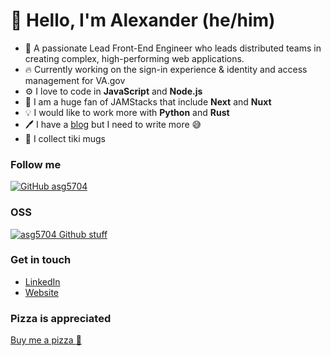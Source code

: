 # :wave: Hello, I'm Alexander (he/him)
- :office: A passionate Lead Front-End Engineer who leads distributed teams in creating complex, high-performing web applications.
- :fire: Currently working on the sign-in experience & identity and access management for VA.gov
- :gear: I love to code in **JavaScript** and **Node.js**
- :grapes: I am a huge fan of JAMStacks that include **Next** and **Nuxt**
- :bulb: I would like to work more with **Python** and **Rust**
- :pen: I have a [blog](https://alexandergarcia.me/blog) but I need to write more 😅
- 🥤 I collect tiki mugs

### Follow me
[![GitHub asg5704](https://img.shields.io/github/followers/asg5704?label=follow-asg5704&style=social)](https://github.com/asg5704)

### OSS
[![asg5704 Github stuff](https://github-profile-trophy.vercel.app/?username=asg5704&row=2&column=5&theme=juicyfresh&no-frame=true)](https://github-profile-trophy.vercel.app/?username=asg5704&row=2&column=5&theme=juicyfresh&no-frame=true)

### Get in touch
- [LinkedIn](https://linkedin.com/in/asg5704)
- [Website](https://alexandergarcia.me)

### Pizza is appreciated
[Buy me a pizza :pizza:](https://www.buymeacoffee.com/asg5704)
